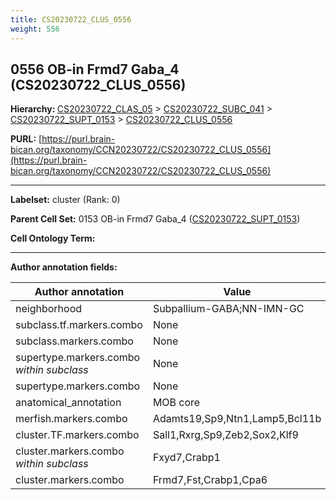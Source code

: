 ```yaml
---
title: CS20230722_CLUS_0556
weight: 556
---
```

## 0556 OB-in Frmd7 Gaba_4 (CS20230722_CLUS_0556)
<b>Hierarchy: </b>
[CS20230722_CLAS_05](../CS20230722_CLAS_05) >
[CS20230722_SUBC_041](../CS20230722_SUBC_041) >
[CS20230722_SUPT_0153](../CS20230722_SUPT_0153) >
[CS20230722_CLUS_0556](../CS20230722_CLUS_0556)

**PURL:** [https://purl.brain-bican.org/taxonomy/CCN20230722/CS20230722_CLUS_0556](https://purl.brain-bican.org/taxonomy/CCN20230722/CS20230722_CLUS_0556)

---


**Labelset:** cluster (Rank: 0)

**Parent Cell Set:** 0153 OB-in Frmd7 Gaba_4 ([CS20230722_SUPT_0153](../CS20230722_SUPT_0153))



**Cell Ontology Term:** 

[MARKER GENES.]: #


---

[TRANSFERRED ANNOTATIONS.]: #


[AUTHOR ANNOTATION FIELDS.]: #


**Author annotation fields:**

| Author annotation | Value |
|-------------------|-------|
|neighborhood|Subpallium-GABA;NN-IMN-GC|
|subclass.tf.markers.combo|None|
|subclass.markers.combo|None|
|supertype.markers.combo _within subclass_|None|
|supertype.markers.combo|None|
|anatomical_annotation|MOB core|
|merfish.markers.combo|Adamts19,Sp9,Ntn1,Lamp5,Bcl11b|
|cluster.TF.markers.combo|Sall1,Rxrg,Sp9,Zeb2,Sox2,Klf9|
|cluster.markers.combo _within subclass_|Fxyd7,Crabp1|
|cluster.markers.combo|Frmd7,Fst,Crabp1,Cpa6|
